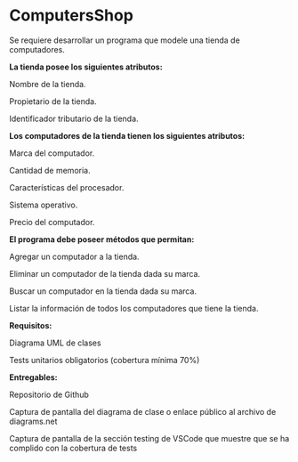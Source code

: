 # ComputersShop

Se requiere desarrollar un programa que modele una tienda de computadores. 


**La tienda posee los siguientes atributos:**


Nombre de la tienda.

Propietario de la tienda.

Identificador tributario de la tienda.


**Los computadores de la tienda tienen los siguientes atributos:**


Marca del computador.

Cantidad de memoria.

Características del procesador.

Sistema operativo.

Precio del computador.


**El programa debe poseer métodos que permitan:**


Agregar un computador a la tienda.

Eliminar un computador de la tienda dada su marca.

Buscar un computador en la tienda dada su marca.

Listar la información de todos los computadores que tiene la tienda.


**Requisitos:**


Diagrama UML de clases

Tests unitarios obligatorios (cobertura mínima 70%)


**Entregables:**


Repositorio de Github

Captura de pantalla del diagrama de clase o enlace público al archivo de diagrams.net

Captura de pantalla de la sección testing de VSCode que muestre que se ha 
complido con la cobertura de tests